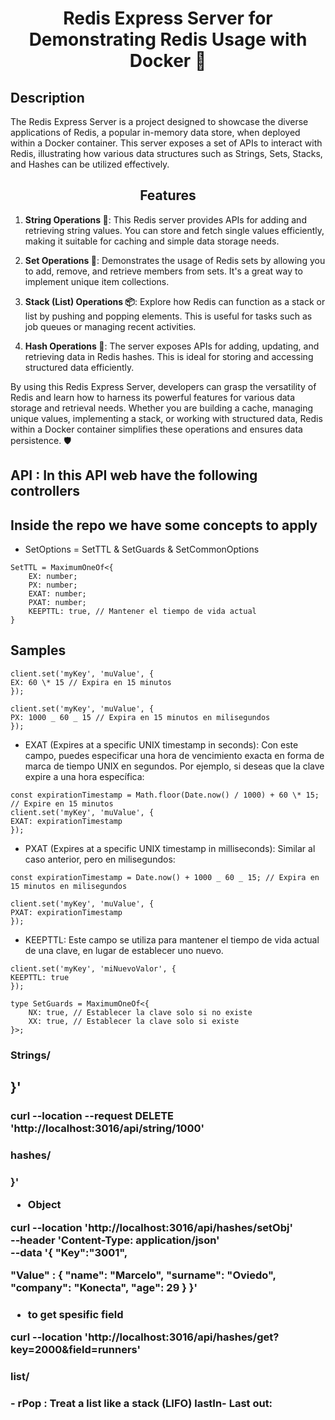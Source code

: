 <h1 align="center">Redis Express Server for Demonstrating Redis Usage with Docker 🚀 </h1>

## Description

The Redis Express Server is a project designed to showcase the diverse applications of Redis, a popular in-memory data store, when deployed within a Docker container. This server exposes a set of APIs to interact with Redis, illustrating how various data structures such as Strings, Sets, Stacks, and Hashes can be utilized effectively.

<h2 align="center">Features</h2>

1. **String Operations 📜**: This Redis server provides APIs for adding and retrieving string values. You can store and fetch single values efficiently, making it suitable for caching and simple data storage needs.

2. **Set Operations 🧩**: Demonstrates the usage of Redis sets by allowing you to add, remove, and retrieve members from sets. It's a great way to implement unique item collections.

3. **Stack (List) Operations 📦**: Explore how Redis can function as a stack or list by pushing and popping elements. This is useful for tasks such as job queues or managing recent activities.

4. **Hash Operations 🔑**: The server exposes APIs for adding, updating, and retrieving data in Redis hashes. This is ideal for storing and accessing structured data efficiently.

By using this Redis Express Server, developers can grasp the versatility of Redis and learn how to harness its powerful features for various data storage and retrieval needs. Whether you are building a cache, managing unique values, implementing a stack, or working with structured data, Redis within a Docker container simplifies these operations and ensures data persistence. 🛡️

## API : In this API web have the following controllers

## Inside the repo we have some concepts to apply

- SetOptions = SetTTL & SetGuards & SetCommonOptions

```
SetTTL = MaximumOneOf<{
    EX: number;
    PX: number;
    EXAT: number;
    PXAT: number;
    KEEPTTL: true, // Mantener el tiempo de vida actual
}
```

## Samples

```
client.set('myKey', 'muValue', {
EX: 60 \* 15 // Expira en 15 minutos
});
```

```
client.set('myKey', 'muValue', {
PX: 1000 _ 60 _ 15 // Expira en 15 minutos en milisegundos
});
```

- EXAT (Expires at a specific UNIX timestamp in seconds): Con este campo, puedes especificar una hora de vencimiento exacta en forma de marca de tiempo UNIX en segundos. Por ejemplo, si deseas que la clave expire a una hora específica:

```
const expirationTimestamp = Math.floor(Date.now() / 1000) + 60 \* 15; // Expire en 15 minutos
client.set('myKey', 'muValue', {
EXAT: expirationTimestamp
});
```

- PXAT (Expires at a specific UNIX timestamp in milliseconds): Similar al caso anterior, pero en milisegundos:

```
const expirationTimestamp = Date.now() + 1000 _ 60 _ 15; // Expira en 15 minutos en milisegundos

client.set('myKey', 'muValue', {
PXAT: expirationTimestamp
});
```

- KEEPTTL: Este campo se utiliza para mantener el tiempo de vida actual de una clave, en lugar de establecer uno nuevo.

```
client.set('myKey', 'miNuevoValor', {
KEEPTTL: true
});

type SetGuards = MaximumOneOf<{
    NX: true, // Establecer la clave solo si no existe
    XX: true, // Establecer la clave solo si existe
}>;
```

### Strings/

<h2 align=" /api/string/set </h2>

curl --location 'http://localhost:3016/api/string/set' \
--header 'Content-Type: application/json' \
--data '{
"Key":"1000",
"Value":""

}'

<h3 align=" /api/string/get </h3>

```
curl --location 'http://localhost:3016/api/string/1000'
```

<h3 align=" /api/string/del </h3>

curl --location --request DELETE 'http://localhost:3016/api/string/1000'

### hashes/

<h3 align=" /api/hashes/set </h3>

- Simple value
  curl --location 'http://localhost:3016/api/hashes/set' \
  --header 'Content-Type: application/json' \
  --data '{
  "Key":"1000",
  "Value":"El resplandor"

}'

- Object

curl --location 'http://localhost:3016/api/hashes/setObj' \
--header 'Content-Type: application/json' \
--data '{
"Key":"3001",

"Value" : {
"name": "Marcelo",
"surname": "Oviedo",
"company": "Konecta",
"age": 29
}
}'

<h3 align=" /api/hashes/getObj </h3>

- to get entery object

curl --location 'http://localhost:3016/api/hashes/getObj?key=3001'

<h3 align=" /api/hashes/get </h3>

- to get spesific field

curl --location 'http://localhost:3016/api/hashes/get?key=2000&field=runners'

### list/
<h3 align=" /api/hashes/push </h3>

- Push : adds a new element to the head of a lis

curl --location 'http://localhost:3016/api/list/push' \
--header 'Content-Type: application/json' \
--data '{
"Group":"runners",
"Key":"10k",
"Data":"102"
}'

<h3 align=" /api/hashes/rpop </h3>
- rPop : Treat a list like a queue FIFO


<h3 align=" /api/hashes/lpop </h3>
- rPop : Treat a list like a stack (LIFO) lastIn- Last out: